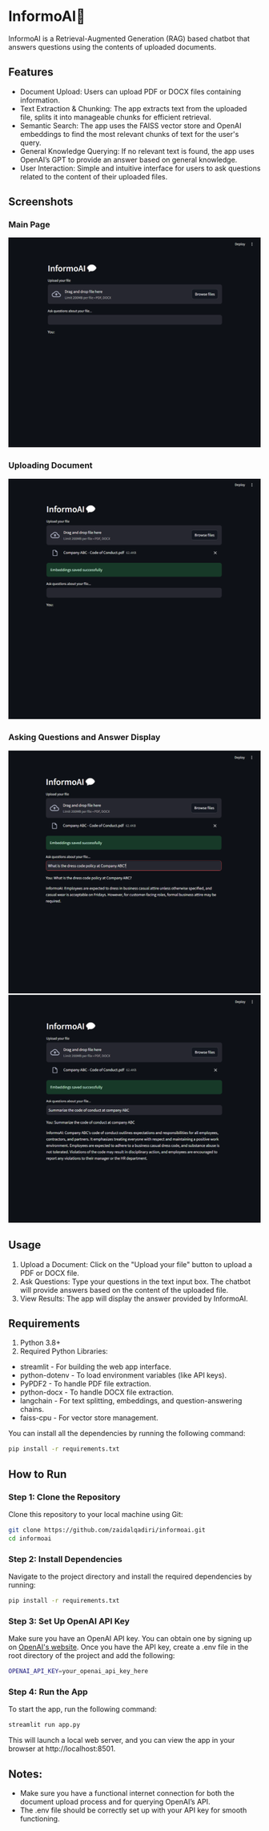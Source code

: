 # InformoAI💬
InformoAI is a Retrieval-Augmented Generation (RAG) based chatbot that answers questions using the contents of uploaded documents.

## Features
* Document Upload: Users can upload PDF or DOCX files containing information.
* Text Extraction & Chunking: The app extracts text from the uploaded file, splits it into manageable chunks for efficient retrieval.
* Semantic Search: The app uses the FAISS vector store and OpenAI embeddings to find the most relevant chunks of text for the user's query.
* General Knowledge Querying: If no relevant text is found, the app uses OpenAI’s GPT to provide an answer based on general knowledge.
* User Interaction: Simple and intuitive interface for users to ask questions related to the content of their uploaded files.

## Screenshots
### Main Page
![Home Page](images/Screenshot%202025-01-22%20222319.png)

### Uploading Document
![Uploading Document](images/Screenshot%202025-01-22%20231049.png)

### Asking Questions and Answer Display
![Asking questions](images/Screenshot%202025-01-22%20224008.png)
![Answer](images/Screenshot%202025-01-22%20230353.png)

## Usage 
1. Upload a Document: Click on the "Upload your file" button to upload a PDF or DOCX file.
2. Ask Questions: Type your questions in the text input box. The chatbot will provide answers based on the content of the uploaded file.
3. View Results: The app will display the answer provided by InformoAI.

## Requirements
1. Python 3.8+
2. Required Python Libraries:
* streamlit - For building the web app interface.
* python-dotenv - To load environment variables (like API keys).
* PyPDF2 - To handle PDF file extraction.
* python-docx - To handle DOCX file extraction.
* langchain - For text splitting, embeddings, and question-answering chains.
* faiss-cpu - For vector store management.

You can install all the dependencies by running the following command:
```bash 
pip install -r requirements.txt
```

## How to Run
### Step 1: Clone the Repository
Clone this repository to your local machine using Git:

```bash
git clone https://github.com/zaidalqadiri/informoai.git
cd informoai
```

### Step 2: Install Dependencies
Navigate to the project directory and install the required dependencies by running:

```bash
pip install -r requirements.txt
```

### Step 3: Set Up OpenAI API Key
Make sure you have an OpenAI API key. You can obtain one by signing up on [OpenAI's website](https://openai.com/).
Once you have the API key, create a .env file in the root directory of the project and add the following:
```bash
OPENAI_API_KEY=your_openai_api_key_here
```

### Step 4: Run the App
To start the app, run the following command:
```bash
streamlit run app.py
```
This will launch a local web server, and you can view the app in your browser at http://localhost:8501.

## Notes:
* Make sure you have a functional internet connection for both the document upload process and for querying OpenAI’s API.
* The .env file should be correctly set up with your API key for smooth functioning.